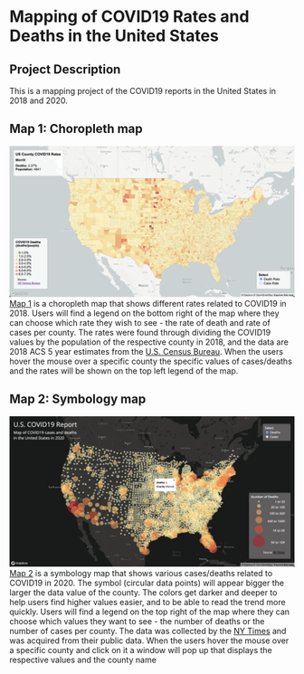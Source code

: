 # Mapping of COVID19 Rates and Deaths in the United States

## Project Description
This is a mapping project of the COVID19 reports in the United States in 2018 and 2020. 

## Map 1: Choropleth map
![map1.1](img/img1.png)
[Map 1](https://nyu16.github.io/COVID19_Map_Reports/map1.html) is a choropleth map that shows different rates related to COVID19 in 2018. Users will find a legend on the bottom right of the map where they can choose which rate they wish to see - the rate of death and rate of cases per county. The rates were found through dividing the COVID19 values by the population of the respective county in 2018, and the data are 2018 ACS 5 year estimates from the [U.S. Census Bureau](https://data.census.gov/table?g=0100000US$050000&d=ACS+5-Year+Estimates+Data+Profiles&tid=ACSDP5Y2018.DP05&hidePreview=true). When the users hover the mouse over a specific county the specific values of cases/deaths and the rates will be shown on the top left legend of the map.

## Map 2: Symbology map
![map2.1](img/img3.png)
[Map 2](https://nyu16.github.io/COVID19_Map_Reports/map2.html) is a symbology map that shows various cases/deaths related to COVID19 in 2020. The symbol (circular data points) will appear bigger the larger the data value of the county. The colors get darker and deeper to help users find higher values easier, and to be able to read the trend more quickly. Users will find a legend on the top right of the map where they can choose which values they want to see - the number of deaths or the number of cases per county. The data was collected by the [NY Times](https://github.com/nytimes/covid-19-data/blob/43d32dde2f87bd4dafbb7d23f5d9e878124018b8/live/us-counties.csv) and was acquired from their public data. When the users hover the mouse over a specific county and click on it a window will pop up that displays the respective values and the county name
